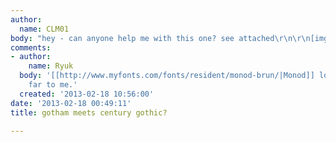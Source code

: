 ```yaml
---
author:
  name: CLM01
body: "hey - can anyone help me with this one? see attached\r\n\r\n[img:sites/default/files/old-images/575723_401730696531208_881685757_n_5833.jpeg]"
comments:
- author:
    name: Ryuk
  body: '[[http://www.myfonts.com/fonts/resident/monod-brun/|Monod]] looks not so
    far to me.'
  created: '2013-02-18 10:56:00'
date: '2013-02-18 00:49:11'
title: gotham meets century gothic?

---
```

